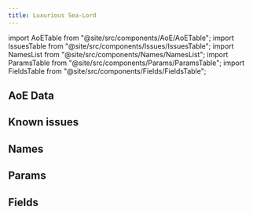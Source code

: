 ```yaml
---
title: Luxurious Sea-Lord
---
```


import AoETable from "@site/src/components/AoE/AoETable";
import IssuesTable from "@site/src/components/Issues/IssuesTable";
import NamesList from "@site/src/components/Names/NamesList";
import ParamsTable from "@site/src/components/Params/ParamsTable";
import FieldsTable from "@site/src/components/Fields/FieldsTable";

## AoE Data

<AoETable item_key="luxurioussealord" data_src="weapon" />

## Known issues

<IssuesTable item_key="luxurioussealord" data_src="weapon" />

## Names

<NamesList item_key="luxurioussealord" data_src="weapon" />

## Params

<ParamsTable item_key="luxurioussealord" data_src="weapon" />

## Fields

<FieldsTable item_key="luxurioussealord" data_src="weapon" />
